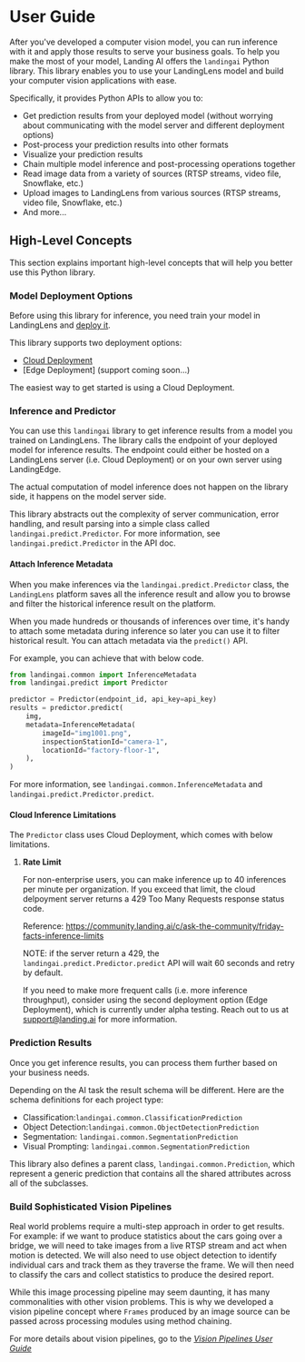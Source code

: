 # User Guide

After you've developed a computer vision model, you can run inference with it and apply those results to serve your business goals. To help you make the most of your model, Landing AI offers the `landingai` Python library. This library enables you to use your LandingLens model and build your computer vision applications with ease.

Specifically, it provides Python APIs to allow you to:
- Get prediction results from your deployed model (without worrying about communicating with the model server and different deployment options)
- Post-process your prediction results into other formats
- Visualize your prediction results
- Chain multiple model inference and post-processing operations together
- Read image data from a variety of sources (RTSP streams, video file, Snowflake, etc.)
- Upload images to LandingLens from various sources (RTSP streams, video file, Snowflake, etc.)
- And more...

## High-Level Concepts

This section explains important high-level concepts that will help you better use this Python library.

### Model Deployment Options

Before using this library for inference, you need train your model in LandingLens and [deploy it](https://support.landing.ai/docs/deployment-options).

This library supports two deployment options:
- [Cloud Deployment](https://support.landing.ai/landinglens/docs/cloud-deployment)
- [Edge Deployment] (support coming soon...)

The easiest way to get started is using a Cloud Deployment.

### Inference and Predictor

You can use this `landingai` library to get inference results from a model you trained on LandingLens.
The library calls the endpoint of your deployed model for inference results. The endpoint could either be hosted on a LandingLens server (i.e. Cloud Deployment) or on your own server using LandingEdge.

The actual computation of model inference does not happen on the library side, it happens on the model server side.

This library abstracts out the complexity of server communication, error handling, and result parsing into a simple class called `landingai.predict.Predictor`. For more information, see `landingai.predict.Predictor` in the API doc.


#### Attach Inference Metadata

When you make inferences via the `landingai.predict.Predictor` class, the `LandingLens` platform saves all the inference result and allow you to browse and filter the historical inference result on the platform.

When you made hundreds or thousands of inferences over time, it's handy to attach some metadata during inference so later you can use it to filter historical result. You can attach metadata via the `predict()` API.

For example, you can achieve that with below code.

```python
from landingai.common import InferenceMetadata
from landingai.predict import Predictor

predictor = Predictor(endpoint_id, api_key=api_key)
results = predictor.predict(
    img,
    metadata=InferenceMetadata(
        imageId="img1001.png",
        inspectionStationId="camera-1",
        locationId="factory-floor-1",
    ),
)
```

For more information, see `landingai.common.InferenceMetadata` and `landingai.predict.Predictor.predict`.

#### Cloud Inference Limitations

The `Predictor` class uses Cloud Deployment, which comes with below limitations.

1. **Rate Limit**

    For non-enterprise users, you can make inference up to 40 inferences per minute per organization. If you exceed that limit, the cloud delpoyment server returns a 429 Too Many Requests response status code.

    Reference: https://community.landing.ai/c/ask-the-community/friday-facts-inference-limits

    NOTE: if the server return a 429, the `landingai.predict.Predictor.predict` API will wait 60 seconds and retry by default.

    If you need to make more frequent calls (i.e. more inference throughput), consider using the second deployment option (Edge Deployment), which is currently under alpha testing. Reach out to us at support@landing.ai for more information.

### Prediction Results

Once you get inference results, you can process them further based on your business needs.

Depending on the AI task the result schema will be different. Here are the schema definitions for each project type:

- Classification:`landingai.common.ClassificationPrediction`
- Object Detection:`landingai.common.ObjectDetectionPrediction`
- Segmentation: `landingai.common.SegmentationPrediction`
- Visual Prompting: `landingai.common.SegmentationPrediction`

This library also defines a parent class, `landingai.common.Prediction`, which represent a generic prediction that contains all the shared attributes across all of the subclasses.

### Build Sophisticated Vision Pipelines

Real world problems require a multi-step approach in order to get results. For example: if we want to produce statistics about the cars going over a bridge, we will need to take images from a live RTSP stream and act when motion is detected. We will also need to use object detection to identify individual cars and track them as they traverse the frame. We will then need to classify the cars and collect statistics to produce the desired report.

While this image processing pipeline may seem daunting, it has many commonalities with other vision problems. This is why we developed a vision pipeline concept where `Frames` produced by an image source can be passed across processing modules using method chaining. 

For more details about vision pipelines, go to the [*Vision Pipelines User Guide*](#vision-pipelines)
